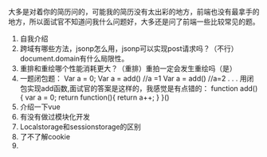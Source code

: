 大多是对着你的简历问的，可能我的简历没有太出彩的地方，前端也没有最拿手的地方，所以面试官不知道问我什么问题好，大多还是问了前端一些比较常见的题。
1.	自我介绍
2.	跨域有哪些方法，jsonp怎么用，jsonp可以实现post请求吗？（不行）document.domain有什么局限性。
3.	重排和重绘哪个性能消耗更大？（重排）重拍一定会发生重绘吗（是）
4.	一题闭包题：
Var a = 0;
Var a = add() //a =1
Var a = add() //a=2
.
.
.
用闭包实现add函数,面试官的答案是这样的，我感觉是有点错的：
function add(){
		var a = 0;
		return function(){
			return a++;
		}
	}()
5.	介绍一下vue
6.	有没有做过模块化开发
7.	Localstorage和sessionstorage的区别
8.	了不了解cookie
9.	
